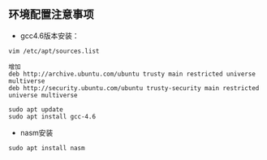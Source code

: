 ## 环境配置注意事项
- gcc4.6版本安装：

```
vim /etc/apt/sources.list

增加
deb http://archive.ubuntu.com/ubuntu trusty main restricted universe multiverse
deb http://security.ubuntu.com/ubuntu trusty-security main restricted universe multiverse

sudo apt update
sudo apt install gcc-4.6
```

- nasm安装
```
sudo apt install nasm
```